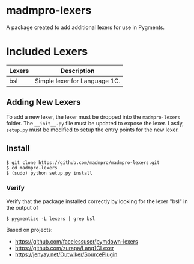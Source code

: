 # madmpro-lexers
A package created to add additional lexers for use in Pygments.

# Included Lexers

| Lexers | Description |
|-------|-------------|
| bsl | Simple lexer for Language 1C. |

## Adding New Lexers
To add a new lexer, the lexer must be dropped into the `madmpro-lexers` folder.  The `__init__.py` file must be updated to expose the lexer.  Lastly, `setup.py` must be modified to setup the entry points for the new lexer.

## Install

    $ git clone https://github.com/madmpro/madmpro-lexers.git
    $ cd madmpro-lexers
    $ (sudo) python setup.py install

### Verify

Verify that the package installed correctly by looking for the lexer "bsl" in the output of

    $ pygmentize -L lexers | grep bsl

Based on projects:
- https://github.com/facelessuser/pymdown-lexers
- https://github.com/zurapa/Lang1CLexer
- https://jenyay.net/Outwiker/SourcePlugin
